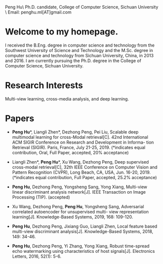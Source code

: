 Peng Hu\\
Ph.D. candidate, College of Computer Science, Sichuan University \\
Email: penghu.ml[AT]gmail.com

# Welcome to my homepage. 
I received the B.Eng. degree in computer science and technology from the Southwest University of Science and Technology and the M.Sc. degree in computer science and technology from Sichuan University, China, in 2013 and 2016. I am currently pursuing the Ph.D. degree in the College of Computer Science, Sichuan University.

# Research Interests
Multi-view learning, cross-media analysis, and deep learning.

# Papers
- **Peng Hu**\*, Liangli Zhen\*, Dezhong Peng, Pei Liu, Scalable deep multimodal learning for cross-Modal retrieval[C]. 42nd International ACM SIGIR Conference on Research and Development in Informa- tion Retrieval (SIGIR). Paris, France, July 21-25, 2019. (*indicates equal contribution, Oral, Full Paper, accepted, 20% acceptance)

- Liangli Zhen\*, **Peng Hu**\*, Xu Wang, Dezhong Peng, Deep supervised cross-modal retrieval[C], 32th IEEE Conference on Computer Vision and Pattern Recognition (CVPR), Long Beach, CA, USA, Jun. 16-20, 2019. (*indicates equal contribution, Full Paper, accepted, 25.2% acceptance)

- **Peng Hu**, Dezhong Peng, Yongsheng Sang, Yong Xiang, Multi-view linear discriminant analysis network[J]. IEEE Transaction on Image Processing (TIP). (accepted)

- Xu Wang, Dezhong Peng, **Peng Hu**, Yongsheng Sang, Adversarial correlated autoencoder for unsupervised multi- view representation learning[J]. Knowledge-Based Systems, 2019, 168: 109-120.

- **Peng Hu**, Dezhong Peng, Jixiang Guo, Liangli Zhen, Local feature based multi-view discriminant analysis[J]. Knowledge-Based Systems, 2018, 149: 34-46.

- **Peng Hu**, Dezhong Peng, Yi Zhang, Yong Xiang, Robust time-spread echo watermarking using characteristics of host signals[J]. Electronics Letters, 2016, 52(1): 5-6.
